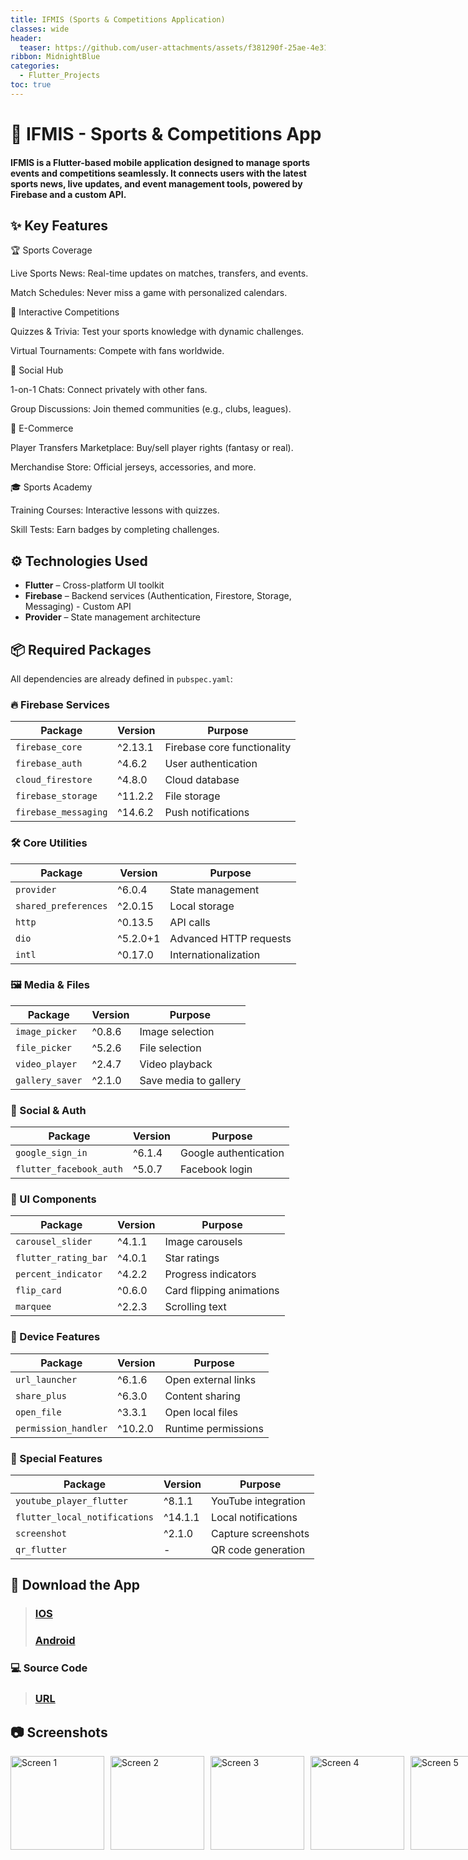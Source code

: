 ```yaml
---
title: IFMIS (Sports & Competitions Application)
classes: wide
header:
  teaser: https://github.com/user-attachments/assets/f381290f-25ae-4e31-bb73-bb697993fef8
ribbon: MidnightBlue
categories:
  - Flutter_Projects
toc: true
---
```


# 📱 IFMIS - Sports & Competitions App
#### IFMIS is a Flutter-based mobile application designed to manage sports events and competitions seamlessly. It connects users with the latest sports news, live updates, and event management tools, powered by Firebase and a custom API.

## ✨ Key Features

🏆 Sports Coverage

Live Sports News: Real-time updates on matches, transfers, and events.

Match Schedules: Never miss a game with personalized calendars.

🎯 Interactive Competitions

Quizzes & Trivia: Test your sports knowledge with dynamic challenges.

Virtual Tournaments: Compete with fans worldwide.

💬 Social Hub

1-on-1 Chats: Connect privately with other fans.

Group Discussions: Join themed communities (e.g., clubs, leagues).

🛒 E-Commerce

Player Transfers Marketplace: Buy/sell player rights (fantasy or real).

Merchandise Store: Official jerseys, accessories, and more.

🎓 Sports Academy

Training Courses: Interactive lessons with quizzes.

Skill Tests: Earn badges by completing challenges.

## ⚙️ Technologies Used

- **Flutter** – Cross-platform UI toolkit 
- **Firebase** – Backend services (Authentication, Firestore, Storage, Messaging) - Custom API
- **Provider** – State management architecture

## 📦 Required Packages

All dependencies are already defined in `pubspec.yaml`:

### 🔥 Firebase Services
| Package | Version | Purpose |
|---------|---------|---------|
| `firebase_core` | ^2.13.1 | Firebase core functionality |
| `firebase_auth` | ^4.6.2 | User authentication |
| `cloud_firestore` | ^4.8.0 | Cloud database |
| `firebase_storage` | ^11.2.2 | File storage |
| `firebase_messaging` | ^14.6.2 | Push notifications |

### 🛠 Core Utilities
| Package | Version | Purpose |
|---------|---------|---------|
| `provider` | ^6.0.4 | State management |
| `shared_preferences` | ^2.0.15 | Local storage |
| `http` | ^0.13.5 | API calls |
| `dio` | ^5.2.0+1 | Advanced HTTP requests |
| `intl` | ^0.17.0 | Internationalization |

### 🖼 Media & Files 
| Package | Version | Purpose |
|---------|---------|---------|
| `image_picker` | ^0.8.6 | Image selection |
| `file_picker` | ^5.2.6 | File selection |
| `video_player` | ^2.4.7 | Video playback |
| `gallery_saver` | ^2.1.0 | Save media to gallery |

### 🔗 Social & Auth
| Package | Version | Purpose |
|---------|---------|---------|
| `google_sign_in` | ^6.1.4 | Google authentication |
| `flutter_facebook_auth` | ^5.0.7 | Facebook login |

### 🎨 UI Components
| Package | Version | Purpose |
|---------|---------|---------|
| `carousel_slider` | ^4.1.1 | Image carousels |
| `flutter_rating_bar` | ^4.0.1 | Star ratings |
| `percent_indicator` | ^4.2.2 | Progress indicators |
| `flip_card` | ^0.6.0 | Card flipping animations |
| `marquee` | ^2.2.3 | Scrolling text |

### 📱 Device Features
| Package | Version | Purpose |
|---------|---------|---------|
| `url_launcher` | ^6.1.6 | Open external links |
| `share_plus` | ^6.3.0 | Content sharing |
| `open_file` | ^3.3.1 | Open local files |
| `permission_handler` | ^10.2.0 | Runtime permissions |

### 🚀 Special Features
| Package | Version | Purpose |
|---------|---------|---------|
| `youtube_player_flutter` | ^8.1.1 | YouTube integration |
| `flutter_local_notifications` | ^14.1.1 | Local notifications |
| `screenshot` | ^2.1.0 | Capture screenshots |
| `qr_flutter` | - | QR code generation |

## 📱 Download the App

> ### [IOS](https://apps.apple.com/us/app/ifmis/id1670802361)
> ### [Android](https://play.google.com/store/apps/details?id=dev.ifmis.news)

### 💻 Source Code
> ### [URL](https://github.com/AbdoOo20/IFMIS)

## 📷 Screenshots

<div style="display: flex; gap: 10px;">
  <img src="https://github.com/user-attachments/assets/41099639-f3a9-4694-90f3-814794e2e32b" alt="Screen 1" width="150" />
  <img src="https://github.com/user-attachments/assets/81bfd7f5-1051-47d2-9126-5f92acfae510" alt="Screen 2" width="150" />
  <img src="https://github.com/user-attachments/assets/214b55ec-37f3-4b8e-a22e-1f77a0ac5fcf" alt="Screen 3" width="150" />
  <img src="https://github.com/user-attachments/assets/bb9346b7-ec7d-4149-b651-223aac0abf18" alt="Screen 4" width="150" />
  <img src="https://github.com/user-attachments/assets/4a484307-9867-4f52-ba92-52c4e1932e14" alt="Screen 5" width="150" />
  <img src="https://github.com/user-attachments/assets/a5018edd-13a7-40d8-869a-e78a0bb09d00" alt="Screen 6" width="150" />
  <img src="https://github.com/user-attachments/assets/314092c2-4673-4d70-9714-67a4a9c63f9b" alt="Screen 7" width="150" />
  <img src="https://github.com/user-attachments/assets/1adc1986-af27-4ed7-a4e6-3abd50e2566b" alt="Screen 8" width="150" />
  <img src="https://github.com/user-attachments/assets/36d988bb-710c-4894-a048-d2e83b771089" alt="Screen 9" width="150" />
  <img src="https://github.com/user-attachments/assets/7db246e2-bf5f-494a-bcd0-cd506d62193f" alt="Screen 10" width="150" />
</div>

